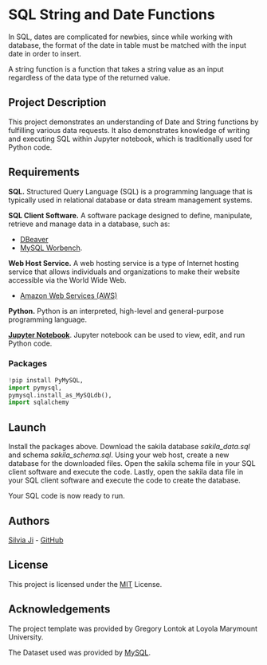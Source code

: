 # SQL String and Date Functions

In SQL, dates are complicated for newbies, since while working with database, the format of the date in table must be matched with the input date in order to insert.

A string function is a function that takes a string value as an input regardless of the data type of the returned value.

## Project Description

This project demonstrates an understanding of Date and String functions by fulfilling various data requests. It also demonstrates knowledge of writing and executing SQL within Jupyter notebook, which is traditionally used for Python code.

## Requirements

**SQL.** Structured Query Language (SQL) is a programming language that is typically used in relational database or data stream management systems.

**SQL Client Software.** A software package designed to define, manipulate, retrieve and manage data in a database, such as:
- [DBeaver](https://dbeaver.io/)
- [MySQL Worbench](https://www.mysql.com/products/workbench/).

**Web Host Service.** A web hosting service is a type of Internet hosting service that allows individuals and organizations to make their website accessible via the World Wide Web.
- [Amazon Web Services (AWS)](https://aws.amazon.com/)

**Python.** Python is an interpreted, high-level and general-purpose programming language. 

**[Jupyter Notebook](https://jupyter.org/)**. Jupyter notebook can be used to view, edit, and run Python code.

### Packages 
```python
!pip install PyMySQL,
import pymysql,
pymysql.install_as_MySQLdb(),
import sqlalchemy
```

## Launch
Install the packages above.
Download the sakila database *sakila_data.sql* and schema *sakila_schema.sql*. Using your web host, create a new database for the downloaded files. Open the sakila schema file in your SQL client software and execute the code. Lastly, open the sakila data file in your SQL client software and execute the code to create the database.

Your SQL code is now ready to run.

## Authors

[Silvia Ji](https://www.linkedin.com/in/silviaji/) - [GitHub](github.com/jisilvia)

## License
This project is licensed under the [MIT](https://choosealicense.com/licenses/mit/) License.

## Acknowledgements

The project template was provided by Gregory Lontok at Loyola Marymount University.

The Dataset used was provided by [MySQL](https://dev.mysql.com/doc/sakila/en/sakila-installation.html).
